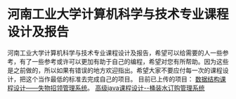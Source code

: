 # 河南工业大学计算机科学与技术专业课程设计及报告
 河南工业大学计算机科学与技术专业课程设计及报告，希望可以给需要的人一些参考，有了一些参考或许可以更加有助于自己的编程，希望对您有所帮助。因为这些是之前做的，所以如果有错误的地方欢迎指出。希望大家不要应付每一次的课程设计，把这个当作最低的标准去完成自己的项目。
目前已上传的项目：
[数据结构课程设计——失物招领管理系统](https://github.com/Flying-cs-newbie/Haut_Course_project/tree/master/%E6%95%B0%E6%8D%AE%E7%BB%93%E6%9E%84%E8%AF%BE%E7%A8%8B%E8%AE%BE%E8%AE%A1)。
[高级java课程设计--桶装水订购管理系统](https://github.com/antSesame/Haut_Course_project/tree/master/%E9%AB%98%E7%BA%A7java%E8%AF%BE%E7%A8%8B%E8%AE%BE%E8%AE%A1)

